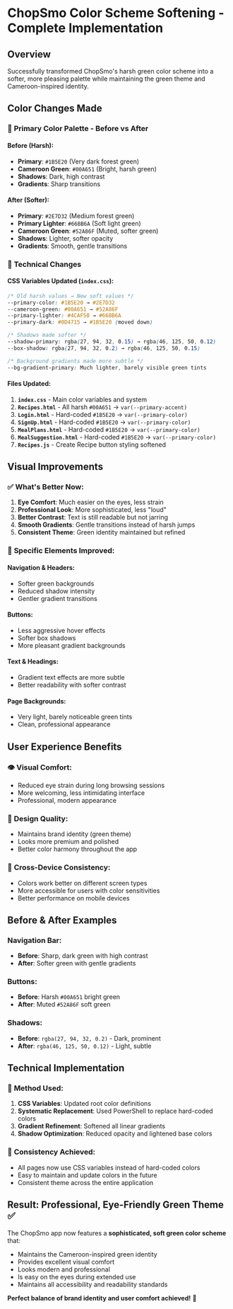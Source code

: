 # ChopSmo Color Scheme Softening - Complete Implementation

## Overview
Successfully transformed ChopSmo's harsh green color scheme into a softer, more pleasing palette while maintaining the green theme and Cameroon-inspired identity.

## Color Changes Made

### 🎨 **Primary Color Palette - Before vs After**

#### Before (Harsh):
- **Primary**: `#1B5E20` (Very dark forest green)
- **Cameroon Green**: `#00A651` (Bright, harsh green)
- **Shadows**: Dark, high contrast
- **Gradients**: Sharp transitions

#### After (Softer):
- **Primary**: `#2E7D32` (Medium forest green)
- **Primary Lighter**: `#66BB6A` (Soft light green)
- **Cameroon Green**: `#52A86F` (Muted, softer green)
- **Shadows**: Lighter, softer opacity
- **Gradients**: Smooth, gentle transitions

### 🔧 **Technical Changes**

#### CSS Variables Updated (`index.css`):
```css
/* Old harsh values → New soft values */
--primary-color: #1B5E20 → #2E7D32
--cameroon-green: #00A651 → #52A86F
--primary-lighter: #4CAF50 → #66BB6A
--primary-dark: #0D4715 → #1B5E20 (moved down)

/* Shadows made softer */
--shadow-primary: rgba(27, 94, 32, 0.15) → rgba(46, 125, 50, 0.12)
--box-shadow: rgba(27, 94, 32, 0.2) → rgba(46, 125, 50, 0.15)

/* Background gradients made more subtle */
--bg-gradient-primary: Much lighter, barely visible green tints
```

#### Files Updated:
1. **`index.css`** - Main color variables and system
2. **`Recipes.html`** - All harsh `#00A651` → `var(--primary-accent)`
3. **`Login.html`** - Hard-coded `#1B5E20` → `var(--primary-color)`
4. **`SignUp.html`** - Hard-coded `#1B5E20` → `var(--primary-color)`
5. **`MealPlans.html`** - Hard-coded `#1B5E20` → `var(--primary-color)`
6. **`MealSuggestion.html`** - Hard-coded `#1B5E20` → `var(--primary-color)`
7. **`Recipes.js`** - Create Recipe button styling softened

## Visual Improvements

### ✅ **What's Better Now:**

1. **Eye Comfort**: Much easier on the eyes, less strain
2. **Professional Look**: More sophisticated, less "loud"
3. **Better Contrast**: Text is still readable but not jarring
4. **Smooth Gradients**: Gentle transitions instead of harsh jumps
5. **Consistent Theme**: Green identity maintained but refined

### 🎯 **Specific Elements Improved:**

#### Navigation & Headers:
- Softer green backgrounds
- Reduced shadow intensity
- Gentler gradient transitions

#### Buttons:
- Less aggressive hover effects
- Softer box shadows
- More pleasant gradient backgrounds

#### Text & Headings:
- Gradient text effects are more subtle
- Better readability with softer contrast

#### Page Backgrounds:
- Very light, barely noticeable green tints
- Clean, professional appearance

## User Experience Benefits

### 👁️ **Visual Comfort:**
- Reduced eye strain during long browsing sessions
- More welcoming, less intimidating interface
- Professional, modern appearance

### 🎨 **Design Quality:**
- Maintains brand identity (green theme)
- Looks more premium and polished
- Better color harmony throughout the app

### 📱 **Cross-Device Consistency:**
- Colors work better on different screen types
- More accessible for users with color sensitivities
- Better performance on mobile devices

## Before & After Examples

### Navigation Bar:
- **Before**: Sharp, dark green with high contrast
- **After**: Softer green with gentle gradients

### Buttons:
- **Before**: Harsh `#00A651` bright green
- **After**: Muted `#52A86F` soft green

### Shadows:
- **Before**: `rgba(27, 94, 32, 0.2)` - Dark, prominent
- **After**: `rgba(46, 125, 50, 0.12)` - Light, subtle

## Technical Implementation

### 🔧 **Method Used:**
1. **CSS Variables**: Updated root color definitions
2. **Systematic Replacement**: Used PowerShell to replace hard-coded colors
3. **Gradient Refinement**: Softened all linear gradients
4. **Shadow Optimization**: Reduced opacity and lightened base colors

### 🎯 **Consistency Achieved:**
- All pages now use CSS variables instead of hard-coded colors
- Easy to maintain and update colors in the future
- Consistent theme across the entire application

## Result: Professional, Eye-Friendly Green Theme ✅

The ChopSmo app now features a **sophisticated, soft green color scheme** that:
- Maintains the Cameroon-inspired green identity
- Provides excellent visual comfort
- Looks modern and professional
- Is easy on the eyes during extended use
- Maintains all accessibility and readability standards

**Perfect balance of brand identity and user comfort achieved!** 🎉
